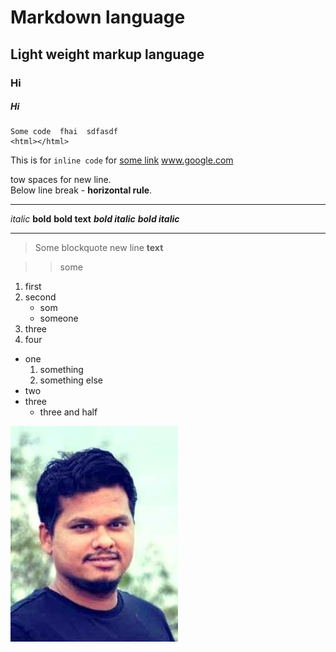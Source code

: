 # Markdown language
## Light weight markup language
### Hi
##### Hi
```
Some code  fhai  sdfasdf
<html></html> 

```


This is for `inline code` for [some link](www.google.com)
www.google.com

tow spaces for new line.  
Below line break - **horizontal rule**.
***

*italic* 
**bold**
__bold text__
___bold italic___
***bold italic***
___

> Some blockquote
new line **text**

>> some

1. first
2. second
    - som
    - someone
2. three
2. four


- one
  1. something
  2. something else
- two
- three
  - three and half


![alt text](/assets/cv_photo.jpg)

